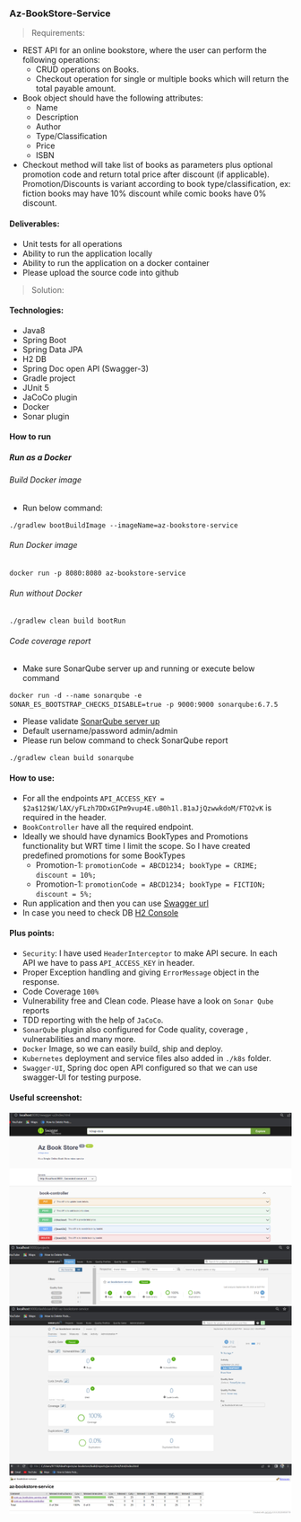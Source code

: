 ### Az-BookStore-Service

> Requirements:
* REST API for an online bookstore, where the user can perform the following operations:
  - CRUD operations on Books.
  - Checkout operation for single or multiple books which will return the total payable amount. 
* Book object should have the following attributes:
  - Name
  - Description
  - Author
  - Type/Classification
  - Price
  - ISBN
* Checkout method will take list of books as parameters plus optional promotion code and return total price after discount (if applicable).
  Promotion/Discounts is variant according to book type/classification, ex: fiction books may have 10% discount while comic books have 0% discount.
#### Deliverables:
* Unit tests for all operations
* Ability to run the application locally
* Ability to run the application on a docker container
* Please upload the source code into github

> Solution:
#### Technologies:
- Java8
- Spring Boot
- Spring Data JPA
- H2 DB
- Spring Doc open API (Swagger-3)
- Gradle project
- JUnit 5
- JaCoCo plugin
- Docker
- Sonar plugin

#### How to run
##### Run as a Docker
###### Build Docker image
* Run below command:
```
./gradlew bootBuildImage --imageName=az-bookstore-service
```
###### Run Docker image
```
docker run -p 8080:8080 az-bookstore-service
```
###### Run without Docker
```
./gradlew clean build bootRun
```
###### Code coverage report
* Make sure SonarQube server up and running or execute below command
```
docker run -d --name sonarqube -e SONAR_ES_BOOTSTRAP_CHECKS_DISABLE=true -p 9000:9000 sonarqube:6.7.5
```
* Please validate [SonarQube server up](http://localhost:9000/)
* Default username/password admin/admin
* Please run below command to check SonarQube report
```
./gradlew clean build sonarqube
```

#### How to use:
* For all the endpoints `API_ACCESS_KEY = $2a$12$W/lAX/yFLzh7DDxGIPm9vup4E.uB0h1l.B1aJjQzwwkdoM/FTO2vK` is required in the header.
* `BookController` have all the required endpoint.
* Ideally we should have dynamics BookTypes and Promotions functionality but WRT time I limit the scope. So I have created predefined promotions for some BookTypes
  - Promotion-1: `promotionCode = ABCD1234; bookType = CRIME; discount = 10%;`
  - Promotion-1: `promotionCode = ABCD1234; bookType = FICTION; discount = 5%;`
* Run application and then you can use [Swagger url](http://localhost:8080/swagger-ui/index.html)
* In case you need to check DB [H2 Console](http://localhost:8080/h2-console)


#### Plus points:
* `Security`: I have used `HeaderInterceptor` to make API secure. In each API we have to pass `API_ACCESS_KEY` in header.
* Proper Exception handling and giving `ErrorMessage` object in the response.
* Code Coverage `100%`
* Vulnerability free and Clean code. Please have a look on `Sonar Qube` reports 
* TDD reporting with the help of `JaCoCo`.
* `SonarQube` plugin also configured for Code quality, coverage , vulnerabilities and many more.
* `Docker` Image, so we can easily build, ship and deploy.
* `Kubernetes` deployment and service files also added in `./k8s` folder.
* `Swagger-UI`, Spring doc open API configured so that we can use swagger-UI for testing purpose.

#### Useful screenshot:
![Swagger-UI](/doc/Swagger-UI.png)
![Sonar Report](/doc/sonarqube1.png)
![Sonar Report2](/doc/sonarqube2.png)
![JaCoCo Report](/doc/JaCoCoReport.png)